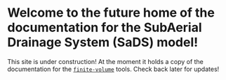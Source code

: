 # Welcome to the future home of the documentation for the SubAerial Drainage System (SaDS) model!
This site is under construction! At the moment it holds a copy of the documentation for the [`finite-volume`](https://github.com/timghill/finite-volume) tools. Check back later for updates!
